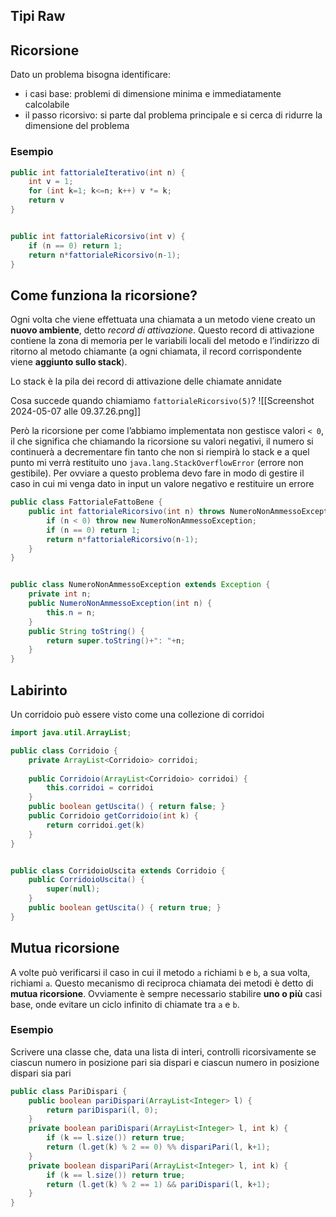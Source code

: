## Tipi Raw


## Ricorsione
Dato un problema bisogna identificare:
- i casi base: problemi di dimensione minima e immediatamente calcolabile
- il passo ricorsivo: si parte dal problema principale e si cerca di ridurre la dimensione del problema

### Esempio

```java
public int fattorialeIterativo(int n) {
	int v = 1;
	for (int k=1; k<=n; k++) v *= k;
	return v
}


public int fattorialeRicorsivo(int v) {
	if (n == 0) return 1;
	return n*fattorialeRicorsivo(n-1);
}
```

## Come funziona la ricorsione?
Ogni volta che viene effettuata una chiamata a un metodo viene creato un **nuovo ambiente**, detto *record di attivazione*. Questo record di attivazione contiene la zona di memoria per le variabili locali del metodo e l’indirizzo di ritorno al metodo chiamante (a ogni chiamata, il record corrispondente viene **aggiunto sullo stack**).

Lo stack è la pila dei record di attivazione delle chiamate annidate

Cosa succede quando chiamiamo `fattorialeRicorsivo(5)`?
![[Screenshot 2024-05-07 alle 09.37.26.png]]

Però la ricorsione per come l’abbiamo implementata non gestisce valori `< 0`, il che significa che chiamando la ricorsione su valori negativi, il numero si continuerà a decrementare fin tanto che non si riempirà lo stack e a quel punto mi verrà restituito uno `java.lang.StackOverflowError` (errore non gestibile).
Per ovviare a questo problema devo fare in modo di gestire il caso in cui mi venga dato in input un valore negativo e restituire un errore
```java
public class FattorialeFattoBene {
	public int fattorialeRicorsivo(int n) throws NumeroNonAmmessoException {
		if (n < 0) throw new NumeroNonAmmessoException;
		if (n == 0) return 1;
		return n*fattorialeRicorsivo(n-1);
	}
}


public class NumeroNonAmmessoException extends Exception {
	private int n;
	public NumeroNonAmmessoException(int n) {
		this.n = n;
	}
	public String toString() {
		return super.toString()+": "+n;
	}
}
```

## Labirinto
Un corridoio può essere visto come una collezione di corridoi
```java
import java.util.ArrayList;

public class Corridoio {
	private ArrayList<Corridoio> corridoi;
	
	public Corridoio(ArrayList<Corridoio> corridoi) {
		this.corridoi = corridoi
	}
	public boolean getUscita() { return false; }
	public Corridoio getCorridoio(int k) {
		return corridoi.get(k)
	}
}


public class CorridoioUscita extends Corridoio {
	public CorridoioUscita() {
		super(null);
	}
	public boolean getUscita() { return true; }
}
```

## Mutua ricorsione
A volte può verificarsi il caso in cui il metodo `a` richiami `b` e `b`, a sua volta, richiami `a`. Questo mecanismo di reciproca chiamata dei metodi è detto di **mutua ricorsione**.
Ovviamente è sempre necessario stabilire **uno o più** casi base, onde evitare un ciclo infinito di chiamate tra `a` e `b`.

### Esempio
Scrivere una classe che, data una lista di interi, controlli ricorsivamente se ciascun numero in posizione pari sia dispari e ciascun numero in posizione dispari sia pari

```java
public class PariDispari {
	public boolean pariDispari(ArrayList<Integer> l) {
		return pariDispari(l, 0);
	}
	private boolean pariDispari(ArrayList<Integer> l, int k) {
		if (k == l.size()) return true;
		return (l.get(k) % 2 == 0) %% dispariPari(l, k+1);
	}
	private boolean dispariPari(ArrayList<Integer> l, int k) {
		if (k == l.size()) return true;
		return (l.get(k) % 2 == 1) && pariDispari(l, k+1);
	}
}
```